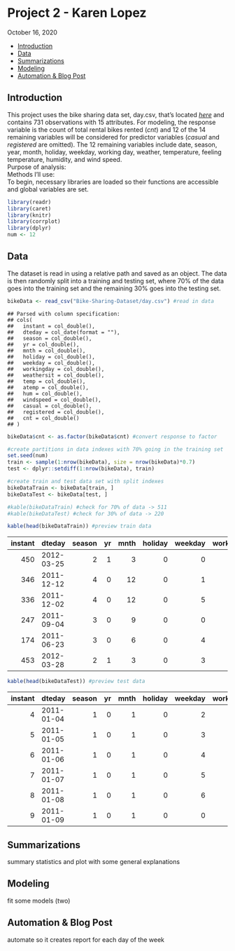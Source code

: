 Project 2 - Karen Lopez
================
October 16, 2020

  - [Introduction](#introduction)
  - [Data](#data)
  - [Summarizations](#summarizations)
  - [Modeling](#modeling)
  - [Automation & Blog Post](#automation-blog-post)

## Introduction

This project uses the bike sharing data set, day.csv, that’s located
*[here](https://archive.ics.uci.edu/ml/datasets/Bike+Sharing+Dataset)*
and contains 731 observations with 15 attributes. For modeling, the
response variable is the count of total rental bikes rented (*cnt*) and
12 of the 14 remaining variables will be considered for predictor
variables (*casual* and *registered* are omitted). The 12 remaining
variables include date, season, year, month, holiday, weekday, working
day, weather, temperature, feeling temperature, humidity, and wind
speed.  
Purpose of analysis:  
Methods I’ll use:  
To begin, necessary libraries are loaded so their functions are
accessible and global variables are set.

``` r
library(readr)
library(caret)
library(knitr)
library(corrplot)
library(dplyr)
num <- 12
```

## Data

The dataset is read in using a relative path and saved as an object. The
data is then randomly split into a training and testing set, where 70%
of the data goes into the training set and the remaining 30% goes into
the testing set.

``` r
bikeData <- read_csv("Bike-Sharing-Dataset/day.csv") #read in data
```

    ## Parsed with column specification:
    ## cols(
    ##   instant = col_double(),
    ##   dteday = col_date(format = ""),
    ##   season = col_double(),
    ##   yr = col_double(),
    ##   mnth = col_double(),
    ##   holiday = col_double(),
    ##   weekday = col_double(),
    ##   workingday = col_double(),
    ##   weathersit = col_double(),
    ##   temp = col_double(),
    ##   atemp = col_double(),
    ##   hum = col_double(),
    ##   windspeed = col_double(),
    ##   casual = col_double(),
    ##   registered = col_double(),
    ##   cnt = col_double()
    ## )

``` r
bikeData$cnt <- as.factor(bikeData$cnt) #convert response to factor

#create partitions in data indexes with 70% going in the training set
set.seed(num)
train <- sample(1:nrow(bikeData), size = nrow(bikeData)*0.7)
test <- dplyr::setdiff(1:nrow(bikeData), train)

#create train and test data set with split indexes
bikeDataTrain <- bikeData[train, ]
bikeDataTest <- bikeData[test, ]

#kable(bikeDataTrain) #check for 70% of data -> 511
#kable(bikeDataTest) #check for 30% of data -> 220

kable(head(bikeDataTrain)) #preview train data
```

| instant | dteday     | season | yr | mnth | holiday | weekday | workingday | weathersit |     temp |    atemp |      hum | windspeed | casual | registered | cnt  |
| ------: | :--------- | -----: | -: | ---: | ------: | ------: | ---------: | ---------: | -------: | -------: | -------: | --------: | -----: | ---------: | :--- |
|     450 | 2012-03-25 |      2 |  1 |    3 |       0 |       0 |          0 |          2 | 0.437500 | 0.437488 | 0.880833 |  0.220775 |   1532 |       3464 | 4996 |
|     346 | 2011-12-12 |      4 |  0 |   12 |       0 |       1 |          1 |          1 | 0.238333 | 0.270196 | 0.670833 |  0.063450 |    143 |       3167 | 3310 |
|     336 | 2011-12-02 |      4 |  0 |   12 |       0 |       5 |          1 |          1 | 0.314167 | 0.331433 | 0.625833 |  0.100754 |    268 |       3672 | 3940 |
|     247 | 2011-09-04 |      3 |  0 |    9 |       0 |       0 |          0 |          1 | 0.709167 | 0.665429 | 0.742083 |  0.206467 |   2521 |       2419 | 4940 |
|     174 | 2011-06-23 |      3 |  0 |    6 |       0 |       4 |          1 |          2 | 0.728333 | 0.693833 | 0.703333 |  0.238804 |    746 |       4044 | 4790 |
|     453 | 2012-03-28 |      2 |  1 |    3 |       0 |       3 |          1 |          1 | 0.484167 | 0.470950 | 0.481250 |  0.291671 |    674 |       5024 | 5698 |

``` r
kable(head(bikeDataTest)) #preview test data
```

| instant | dteday     | season | yr | mnth | holiday | weekday | workingday | weathersit |     temp |    atemp |      hum | windspeed | casual | registered | cnt  |
| ------: | :--------- | -----: | -: | ---: | ------: | ------: | ---------: | ---------: | -------: | -------: | -------: | --------: | -----: | ---------: | :--- |
|       4 | 2011-01-04 |      1 |  0 |    1 |       0 |       2 |          1 |          1 | 0.200000 | 0.212122 | 0.590435 | 0.1602960 |    108 |       1454 | 1562 |
|       5 | 2011-01-05 |      1 |  0 |    1 |       0 |       3 |          1 |          1 | 0.226957 | 0.229270 | 0.436957 | 0.1869000 |     82 |       1518 | 1600 |
|       6 | 2011-01-06 |      1 |  0 |    1 |       0 |       4 |          1 |          1 | 0.204348 | 0.233209 | 0.518261 | 0.0895652 |     88 |       1518 | 1606 |
|       7 | 2011-01-07 |      1 |  0 |    1 |       0 |       5 |          1 |          2 | 0.196522 | 0.208839 | 0.498696 | 0.1687260 |    148 |       1362 | 1510 |
|       8 | 2011-01-08 |      1 |  0 |    1 |       0 |       6 |          0 |          2 | 0.165000 | 0.162254 | 0.535833 | 0.2668040 |     68 |        891 | 959  |
|       9 | 2011-01-09 |      1 |  0 |    1 |       0 |       0 |          0 |          1 | 0.138333 | 0.116175 | 0.434167 | 0.3619500 |     54 |        768 | 822  |

## Summarizations

summary statistics and plot with some general explanations

## Modeling

fit some models (two)

## Automation & Blog Post

automate so it creates report for each day of the week

